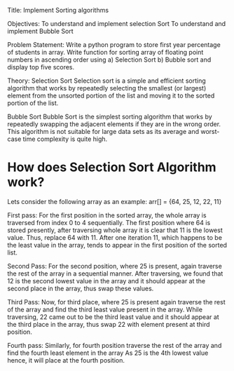 Title: Implement Sorting algorithms

Objectives:
To understand and implement selection Sort
To understand and implement Bubble Sort

Problem Statement:
Write a python program to store first year percentage of students in array. Write function for
sorting array of floating point numbers in ascending order using
a) Selection Sort
b) Bubble sort and display top five scores.

Theory:
Selection Sort
Selection sort is a simple and efficient sorting algorithm that works by repeatedly selecting the smallest (or largest) element from the unsorted portion of the list and moving it to the sorted portion of the list. 

Bubble Sort
Bubble Sort is the simplest sorting algorithm that works by repeatedly swapping the adjacent elements if they are in the wrong order. This algorithm is not suitable for large data sets as its average and worst-case time complexity is quite high.

# How does Selection Sort Algorithm work?
Lets consider the following array as an example: arr[] = {64, 25, 12, 22, 11}

First pass:
For the first position in the sorted array, the whole array is traversed from index 0 to 4 sequentially. The first position where 64 is stored presently, after traversing whole array it is clear that 11 is the lowest value.
Thus, replace 64 with 11. After one iteration 11, which happens to be the least value in the array, tends to appear in the first position of the sorted list.

Second Pass:
For the second position, where 25 is present, again traverse the rest of the array in a sequential manner.
After traversing, we found that 12 is the second lowest value in the array and it should appear at the second place in the array, thus swap these values.

Third Pass:
Now, for third place, where 25 is present again traverse the rest of the array and find the third least value present in the array.
While traversing, 22 came out to be the third least value and it should appear at the third place in the array, thus swap 22 with element present at third position.

Fourth pass:
Similarly, for fourth position traverse the rest of the array and find the fourth least element in the array 
As 25 is the 4th lowest value hence, it will place at the fourth position.
